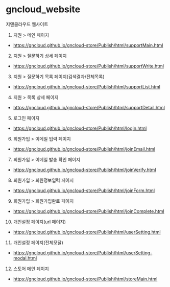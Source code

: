 # gncloud_website
지앤클라우드 웹사이트


1. 지원 > 메인 페이지 
 * https://gncloud.github.io/gncloud-store/Publish/html/supportMain.html
 
2. 지원 > 질문하기 상세 페이지 
 * https://gncloud.github.io/gncloud-store/Publish/html/supportWrite.html

3. 지원 > 질문하기 목록 페이지(검색결과/전체목록) 
 * https://gncloud.github.io/gncloud-store/Publish/html/supportList.html

4. 지원 > 목록 상세 페이지
 * https://gncloud.github.io/gncloud-store/Publish/html/supportDetail.html
 
5. 로그인 페이지
  * https://gncloud.github.io/gncloud-store/Publish/html/login.html
  
6. 회원가입 > 이메일 입력 페이지
  * https://gncloud.github.io/gncloud-store/Publish/html/joinEmail.html  
  
7. 회원가입 > 이메일 발송 확인 페이지
  * https://gncloud.github.io/gncloud-store/Publish/html/joinVerify.html  
    
8. 회원가입 > 회원정보입력 페이지
  * https://gncloud.github.io/gncloud-store/Publish/html/joinForm.html    
  
9. 회원가입 > 회원가입완료 페이지
  * https://gncloud.github.io/gncloud-store/Publish/html/joinComplete.html
  
10. 개인설정 페이지(url 페이지)
  * https://gncloud.github.io/gncloud-store/Publish/html/userSetting.html
  
11. 개인설정 페이지(전체모달)
  * https://gncloud.github.io/gncloud-store/Publish/html/userSetting-modal.html  
    
12. 스토어 메인 페이지
  * https://gncloud.github.io/gncloud-store/Publish/html/storeMain.html    
    